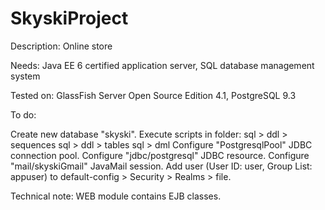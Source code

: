 SkyskiProject
=============

Description: Online store

Needs: Java EE 6 certified application server, SQL database management system

Tested on: GlassFish Server Open Source Edition 4.1, PostgreSQL 9.3

To do:

Create new database "skyski".
Execute scripts in folder:
sql > ddl > sequences
sql > ddl > tables
sql > dml
Configure "PostgresqlPool" JDBC connection pool.
Configure "jdbc/postgresql" JDBC resource.
Configure "mail/skyskiGmail" JavaMail session.
Add user (User ID: user, Group List: appuser) to default-config > Security > Realms > file.

Technical note: WEB module contains EJB classes.
